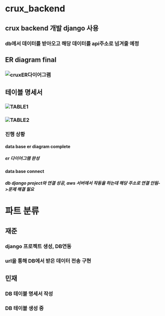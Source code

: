 # crux_backend
## crux backend 개발 django 사용
### db에서 데이터를 받아오고 해당 데이터를 api주소로 넘겨줄 예정
## ER diagram final
### ![cruxER다이어그램](https://user-images.githubusercontent.com/72538151/231676088-2c73a9fe-d4b8-464c-a34a-8d64a78ff419.png)
## 테이블 명세서
### ![TABLE1](https://user-images.githubusercontent.com/130541881/231765601-8f8ea107-0fad-464a-8496-c8a2fcf18d09.PNG)
### ![TABLE2](https://user-images.githubusercontent.com/130541881/231765606-5ad8e857-e77a-4b72-b614-de2974c5e7a5.PNG)

### 진행 상황
#### data base er diagram complete
##### er 다이어그램 완성
#### data base connect
##### db django project와 연결 성공, aws 서버에서 작동을 하는데 해당 주소로 연결 안됨->문제 해결 필요

# 파트 분류
## 재준
### django 프로젝트 생성, DB연동
### url을 통해 DB에서 받은 데이터 전송 구현
## 민재
### DB 테이블 명세서 작성
### DB 테이블 생성 중
